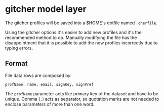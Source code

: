 # gitcher model layer

The gitcher profiles will be saved into a $HOME's dotfile named `.cherfile`.

Using the gitcher options it's easier to add new profiles and it's the recommended method to do. Manually modifying the file has the disappointment that it is possible to add the new profiles incorrectly due to typing errors.


## Format

File data rows are composed by:

`profName, name, email, signKey, signPref`

The `profName` parameter acts like primary key of the dataset and have to be unique. Comma (`,`) acts as separator, so quotation marks are not needed to enclose parameters of more than one word.

